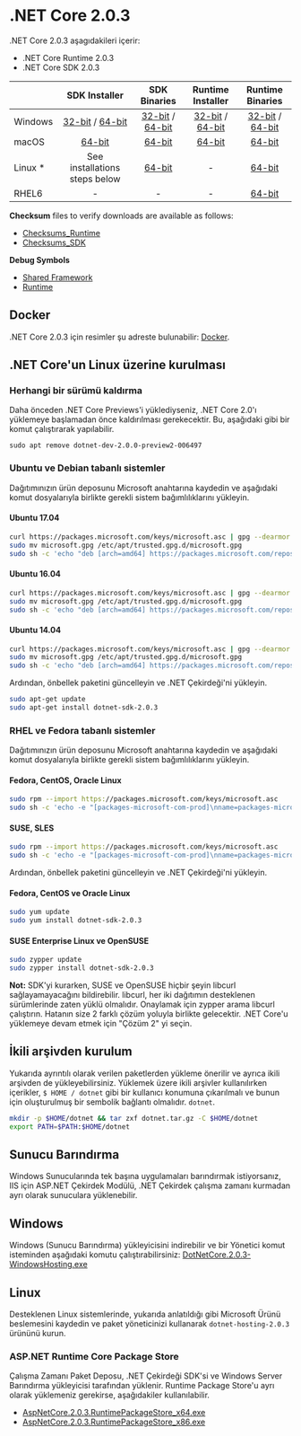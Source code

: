 # .NET Core 2.0.3

.NET Core 2.0.3 aşagıdakileri içerir:

* .NET Core Runtime 2.0.3
* .NET Core SDK 2.0.3

|         | SDK Installer                                         | SDK Binaries                                                         | Runtime Installer                                                  | Runtime Binaries                                                   |
| ------- | :---------------------------------------------------: | :-------------------------------------------------------------------:| :----------------------------------------------------------------: | :----------------------------------------------------------------: |
| Windows | [32-bit](https://download.microsoft.com/download/D/7/2/D725E47F-A4F1-4285-8935-A91AE2FCC06A/dotnet-sdk-2.0.3-win-x86.exe) / [64-bit](https://download.microsoft.com/download/D/7/2/D725E47F-A4F1-4285-8935-A91AE2FCC06A/dotnet-sdk-2.0.3-win-x64.exe)  | [32-bit](https://download.microsoft.com/download/D/7/2/D725E47F-A4F1-4285-8935-A91AE2FCC06A/dotnet-sdk-2.0.3-win-x86.zip) / [64-bit](https://download.microsoft.com/download/D/7/2/D725E47F-A4F1-4285-8935-A91AE2FCC06A/dotnet-sdk-2.0.3-win-x64.zip) | [32-bit](https://download.microsoft.com/download/5/C/1/5C190037-632B-443D-842D-39085F02E1E8/dotnet-runtime-2.0.3-win-x86.exe) / [64-bit](https://download.microsoft.com/download/5/C/1/5C190037-632B-443D-842D-39085F02E1E8/dotnet-runtime-2.0.3-win-x64.exe) | [32-bit](https://download.microsoft.com/download/5/C/1/5C190037-632B-443D-842D-39085F02E1E8/dotnet-runtime-2.0.3-win-x86.zip) / [64-bit](https://download.microsoft.com/download/5/C/1/5C190037-632B-443D-842D-39085F02E1E8/dotnet-runtime-2.0.3-win-x64.zip) |
| macOS   | [64-bit](https://download.microsoft.com/download/D/7/2/D725E47F-A4F1-4285-8935-A91AE2FCC06A/dotnet-sdk-2.0.3-osx-x64.pkg)  | [64-bit](https://download.microsoft.com/download/D/7/2/D725E47F-A4F1-4285-8935-A91AE2FCC06A/dotnet-sdk-2.0.3-osx-x64.tar.gz)| [64-bit](https://download.microsoft.com/download/5/C/1/5C190037-632B-443D-842D-39085F02E1E8/dotnet-runtime-2.0.3-osx-x64.pkg)      | [64-bit](https://download.microsoft.com/download/5/C/1/5C190037-632B-443D-842D-39085F02E1E8/dotnet-runtime-2.0.3-osx-x64.tar.gz)   |
| Linux * | See installations steps below                         | [64-bit](https://download.microsoft.com/download/D/7/2/D725E47F-A4F1-4285-8935-A91AE2FCC06A/dotnet-sdk-2.0.3-linux-x64.tar.gz)     | -                                                                  | [64-bit](https://download.microsoft.com/download/5/C/1/5C190037-632B-443D-842D-39085F02E1E8/dotnet-runtime-2.0.3-linux-x64.tar.gz) |
| RHEL6   | -                                         | -                                                        | -                                                 | [64-bit](http://download.microsoft.com/download/5/C/1/5C190037-632B-443D-842D-39085F02E1E8/dotnet-runtime-2.0.3-rhel.6-x64.tar.gz) |
**Checksum** files to verify downloads are available as follows:
* [Checksums_Runtime](https://dotnetcli.blob.core.windows.net/dotnet/checksums/2.0.3-runtime-sha.txt)
* [Checksums_SDK](https://dotnetcli.blob.core.windows.net/dotnet/checksums/2.0.3-sdk-sha.txt)

**Debug Symbols**
* [Shared Framework](https://download.microsoft.com/download/5/C/1/5C190037-632B-443D-842D-39085F02E1E8/corefx-2.0.3-symbols.zip)
* [Runtime](https://download.microsoft.com/download/5/C/1/5C190037-632B-443D-842D-39085F02E1E8/coreclr-2.0.3-symbols.zip)

## Docker

.NET Core 2.0.3 için resimler şu adreste bulunabilir: [Docker](https://hub.docker.com/r/microsoft/dotnet/).
## .NET Core'un Linux üzerine kurulması

### Herhangi bir sürümü kaldırma

Daha önceden .NET Core Previews'i yüklediyseniz, .NET Core 2.0'ı yüklemeye başlamadan önce kaldırılması gerekecektir. Bu, aşağıdaki gibi bir komut çalıştırarak yapılabilir.

`sudo apt remove dotnet-dev-2.0.0-preview2-006497`

### Ubuntu ve Debian tabanlı sistemler

Dağıtımınızın ürün deposunu Microsoft anahtarına kaydedin ve aşağıdaki komut dosyalarıyla birlikte gerekli sistem bağımlılıklarını yükleyin.

#### Ubuntu 17.04

```bash
curl https://packages.microsoft.com/keys/microsoft.asc | gpg --dearmor > microsoft.gpg
sudo mv microsoft.gpg /etc/apt/trusted.gpg.d/microsoft.gpg
sudo sh -c 'echo "deb [arch=amd64] https://packages.microsoft.com/repos/microsoft-ubuntu-zesty-prod zesty main" > /etc/apt/sources.list.d/dotnetdev.list'
```

#### Ubuntu 16.04

```bash
curl https://packages.microsoft.com/keys/microsoft.asc | gpg --dearmor > microsoft.gpg
sudo mv microsoft.gpg /etc/apt/trusted.gpg.d/microsoft.gpg
sudo sh -c 'echo "deb [arch=amd64] https://packages.microsoft.com/repos/microsoft-ubuntu-xenial-prod xenial main" > /etc/apt/sources.list.d/dotnetdev.list'
```
#### Ubuntu 14.04

```bash
curl https://packages.microsoft.com/keys/microsoft.asc | gpg --dearmor > microsoft.gpg
sudo mv microsoft.gpg /etc/apt/trusted.gpg.d/microsoft.gpg
sudo sh -c 'echo "deb [arch=amd64] https://packages.microsoft.com/repos/microsoft-ubuntu-trusty-prod trusty main" > /etc/apt/sources.list.d/dotnetdev.list'
```

Ardından, önbellek paketini güncelleyin ve .NET Çekirdeği'ni yükleyin.

```bash
sudo apt-get update
sudo apt-get install dotnet-sdk-2.0.3
```

### RHEL ve Fedora tabanlı sistemler

Dağıtımınızın ürün deposunu Microsoft anahtarına kaydedin ve aşağıdaki komut dosyalarıyla birlikte gerekli sistem bağımlılıklarını yükleyin.

#### Fedora, CentOS, Oracle Linux

```bash
sudo rpm --import https://packages.microsoft.com/keys/microsoft.asc
sudo sh -c 'echo -e "[packages-microsoft-com-prod]\nname=packages-microsoft-com-prod\nbaseurl=https://packages.microsoft.com/yumrepos/microsoft-rhel7.3-prod\nenabled=1\ngpgcheck=1\ngpgkey=https://packages.microsoft.com/keys/microsoft.asc" > /etc/yum.repos.d/dotnetdev.repo'
```

#### SUSE, SLES

```bash
sudo rpm --import https://packages.microsoft.com/keys/microsoft.asc
sudo sh -c 'echo -e "[packages-microsoft-com-prod]\nname=packages-microsoft-com-prod\nbaseurl=https://packages.microsoft.com/yumrepos/microsoft-rhel7.3-prod\nenabled=1\ngpgcheck=1\ngpgkey=https://packages.microsoft.com/keys/microsoft.asc" > /etc/zypp/repos.d/dotnetdev.repo'
```

Ardından, önbellek paketini güncelleyin ve .NET Çekirdeği'ni yükleyin.

#### Fedora, CentOS ve Oracle Linux

```bash
sudo yum update
sudo yum install dotnet-sdk-2.0.3
```

#### SUSE Enterprise Linux ve OpenSUSE

```bash
sudo zypper update
sudo zypper install dotnet-sdk-2.0.3
```

**Not:** SDK'yi kurarken, SUSE ve OpenSUSE hiçbir şeyin libcurl sağlayamayacağını bildirebilir. libcurl, her iki dağıtımın desteklenen sürümlerinde zaten yüklü olmalıdır. Onaylamak için zypper arama libcurl çalıştırın. Hatanın size 2 farklı çözüm yoluyla birlikte gelecektir. .NET Core'u yüklemeye devam etmek için "Çözüm 2" yi seçin.

## İkili arşivden kurulum

Yukarıda ayrıntılı olarak verilen paketlerden yükleme önerilir ve ayrıca ikili arşivden de yükleyebilirsiniz. Yüklemek üzere ikili arşivler kullanılırken içerikler, `$ HOME / dotnet` gibi bir kullanıcı konumuna çıkarılmalı ve bunun için oluşturulmuş bir sembolik bağlantı olmalıdır.
`dotnet`.

```bash
mkdir -p $HOME/dotnet && tar zxf dotnet.tar.gz -C $HOME/dotnet
export PATH=$PATH:$HOME/dotnet
```

## Sunucu Barındırma

Windows Sunucularında tek başına uygulamaları barındırmak istiyorsanız, IIS için ASP.NET Çekirdek Modülü, .NET Çekirdek çalışma zamanı kurmadan ayrı olarak sunuculara yüklenebilir.

## Windows

Windows (Sunucu Barındırma) yükleyicisini indirebilir ve bir Yönetici komut isteminden aşağıdaki komutu çalıştırabilirsiniz:
[DotNetCore.2.0.3-WindowsHosting.exe](https://download.microsoft.com/download/5/C/1/5C190037-632B-443D-842D-39085F02E1E8/DotNetCore.2.0.3-WindowsHosting.exe)

## Linux

Desteklenen Linux sistemlerinde, yukarıda anlatıldığı gibi Microsoft Ürünü beslemesini kaydedin ve paket yöneticinizi kullanarak `dotnet-hosting-2.0.3` ürününü kurun.

### ASP.NET Runtime Core Package Store

Çalışma Zamanı Paket Deposu, .NET Çekirdeği SDK'si ve Windows Server Barındırma yükleyicisi tarafından yüklenir. Runtime Package Store'u ayrı olarak yüklemeniz gerekirse, aşağıdakiler kullanılabilir.

* [AspNetCore.2.0.3.RuntimePackageStore_x64.exe](https://download.microsoft.com/download/5/C/1/5C190037-632B-443D-842D-39085F02E1E8/AspNetCore.2.0.3.RuntimePackageStore_x64.exe)
* [AspNetCore.2.0.3.RuntimePackageStore_x86.exe](https://download.microsoft.com/download/5/C/1/5C190037-632B-443D-842D-39085F02E1E8/AspNetCore.2.0.3.RuntimePackageStore_x86.exe)
